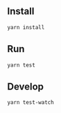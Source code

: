 ## Install

```sh
yarn install
```

## Run

```sh
yarn test
```

## Develop

```sh
yarn test-watch
```
